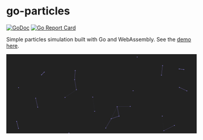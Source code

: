 # go-particles

[![GoDoc](https://godoc.org/github.com/mvrilo/go-particles?status.svg)](https://godoc.org/github.com/mvrilo/go-particles)
[![Go Report Card](https://goreportcard.com/badge/github.com/mvrilo/go-particles)](https://goreportcard.com/report/github.com/mvrilo/go-particles)

Simple particles simulation built with Go and WebAssembly. See the [demo here](https://mvrilo.github.io/go-particles/).

![demo](demo.png)

